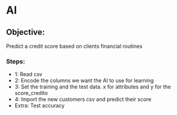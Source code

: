 # AI

## Objective:

Predict a credit score based on clients financial routines

### Steps:

- 1: Read csv
- 2: Encode the columns we want the AI to use for learning
- 3: Set the training and the test data. x for attributes and y for the score_credito
- 4: Import the new customers csv and predict their score
- Extra: Test accuracy
